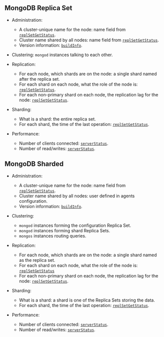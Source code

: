 ## MongoDB Replica Set
* Administration:
  * A cluster-unique name for the node: name field from [`replSetGetStatus`](https://docs.mongodb.com/manual/reference/command/replSetGetStatus/).
  * Cluster name shared by all nodes: name field from [`replSetGetStatus`](https://docs.mongodb.com/manual/reference/command/replSetGetStatus/).
  * Version information: [`buildInfo`](https://docs.mongodb.com/manual/reference/command/buildInfo/).

* Clustering: `mongod` instances talking to each other.

* Replication:
  * For each node, which shards are on the node: a single shard named after the replica set.
  * For each shard on each node, what the role of the node is: [`replSetGetStatus`](https://docs.mongodb.com/manual/reference/command/replSetGetStatus/).
  * For each non-primary shard on each node, the replication lag for the node: [`replSetGetStatus`](https://docs.mongodb.com/manual/reference/command/replSetGetStatus/).

* Sharding:
  * What is a shard: the entire replica set.
  * For each shard, the time of the last operation: [`replSetGetStatus`](https://docs.mongodb.com/manual/reference/command/replSetGetStatus/).

* Performance:
  * Number of clients connected: [`serverStatus`](https://docs.mongodb.com/manual/reference/command/serverStatus/).
  * Number of read/writes: [`serverStatus`](https://docs.mongodb.com/manual/reference/command/serverStatus/).


## MongoDB Sharded
* Administration:
  * A cluster-unique name for the node: name field from [`replSetGetStatus`](https://docs.mongodb.com/manual/reference/command/replSetGetStatus/).
  * Cluster name shared by all nodes: user defined in agents configuration.
  * Version information: [`buildInfo`](https://docs.mongodb.com/manual/reference/command/buildInfo/).

* Clustering:
  * `mongod` instances forming the configuration Replica Set.
  * `mongod` instances forming shard Replica Sets.
  * `mongos` instances routing queries.

* Replication:
  * For each node, which shards are on the node: a single shard named as the replica set.
  * For each shard on each node, what the role of the node is: [`replSetGetStatus`](https://docs.mongodb.com/manual/reference/command/replSetGetStatus/)
  * For each non-primary shard on each node, the replication lag for the node: [`replSetGetStatus`](https://docs.mongodb.com/manual/reference/command/replSetGetStatus/).

* Sharding:
  * What is a shard: a shard is one of the Replica Sets storing the data.
  * For each shard, the time of the last operation: [`replSetGetStatus`](https://docs.mongodb.com/manual/reference/command/replSetGetStatus/).

* Performance:
  * Number of clients connected: [`serverStatus`](https://docs.mongodb.com/manual/reference/command/serverStatus/).
  * Number of read/writes: [`serverStatus`](https://docs.mongodb.com/manual/reference/command/serverStatus/).

